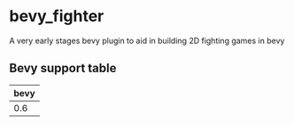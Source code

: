 # bevy_fighter

A very early stages bevy plugin to aid in building 2D fighting games in bevy

## Bevy support table

|bevy|
|---|
|0.6|
